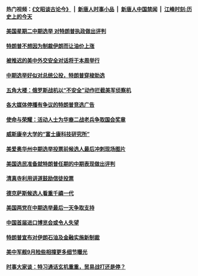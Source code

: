 #### 热门视频：[《文昭谈古论今》](https://github.com/gfw-breaker/wenzhao/blob/master/README.md?t=11061233) &nbsp;|&nbsp; [新唐人时事小品](https://github.com/gfw-breaker/ntdtv-comedy/blob/master/README.md?t=11061233) &nbsp;|&nbsp; [新唐人中国禁闻](https://github.com/gfw-breaker/ntdtv-news/blob/master/README.md?t=11061233) &nbsp;|&nbsp; [江峰时刻:历史上的今天](https://github.com/gfw-breaker/today-in-history/blob/master/README.md?t=11061233) 

#### [美国星期二中期选举 对特朗普执政做出评判](../pages/zg_yre_rvq/4646469.md?t=11061233) 

#### [特朗普不想因为制裁伊朗而让油价上涨](../pages/zg_yre_rvq/4646373.md?t=11061233) 

#### [被推迟的美中外交安全对话将于本周举行](../pages/zg_yre_rvq/4646257.md?t=11061233) 

#### [中期选举好似对总统公投，特朗普穿梭助选](../pages/zg_yre_rvq/4645862.md?t=11061233) 

#### [五角大楼：俄罗斯战机以“不安全”动作拦截美军侦察机](../pages/zg_yre_rvq/4645840.md?t=11061233) 

#### [各大媒体停播有争议的特朗普竞选广告](../pages/zg_yre_rvq/4645846.md?t=11061233) 

#### [使命与荣耀：活动人士为华裔二战老兵争取国会奖章](../pages/zg_yre_rvq/4640131.md?t=11061233) 

#### [威斯康辛大学的“富士康科技研究所”](../pages/zg_yre_rvq/4645788.md?t=11061233) 

#### [美爱奥华州中期选举投票前候选人最后冲刺现场图片](../pages/zg_yre_rvq/4645735.md?t=11061233) 

#### [美国选民准备就特朗普任期的中期表现做出评判](../pages/zg_yre_rvq/4645724.md?t=11061233) 

#### [清真寺利用讲道鼓励信徒投票](../pages/zg_yre_rvq/4645508.md?t=11061233) 

#### [德克萨斯候选人看重千禧一代](../pages/zg_yre_rvq/4645497.md?t=11061233) 

#### [美国两党在中期选举最后一天争取支持](../pages/zg_yre_rvq/4645484.md?t=11061233) 

#### [中国首届进口博览会或令人失望](../pages/zg_yre_rvq/4645358.md?t=11061233) 

#### [特朗普宣布对伊朗石油及金融实施新制裁](../pages/zg_yre_rvq/4645283.md?t=11061233) 

#### [美中军舰9月险些相撞更多细节曝光](../pages/zg_yre_rvq/4645181.md?t=11061233) 

#### [时事大家谈：特习通话玄机重重，贸易战打还是停？](../pages/zg_yre_rvq/4645138.md?t=11061233) 

